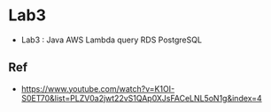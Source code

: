 # Lab3
- Lab3 : Java AWS Lambda query RDS PostgreSQL

## Ref
- https://www.youtube.com/watch?v=K1OI-S0ET70&list=PLZV0a2jwt22vS1QAp0XJsFACeLNL5oN1g&index=4